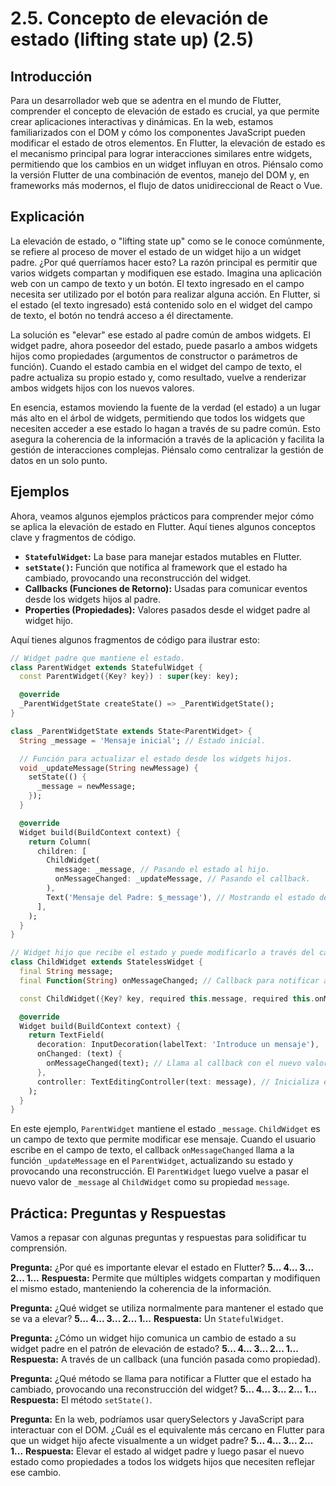 # 2.5. Concepto de elevación de estado (lifting state up) (2.5)

## Introducción

Para un desarrollador web que se adentra en el mundo de Flutter, comprender el concepto de elevación de estado es crucial, ya que permite crear aplicaciones interactivas y dinámicas. En la web, estamos familiarizados con el DOM y cómo los componentes JavaScript pueden modificar el estado de otros elementos. En Flutter, la elevación de estado es el mecanismo principal para lograr interacciones similares entre widgets, permitiendo que los cambios en un widget influyan en otros. Piénsalo como la versión Flutter de una combinación de eventos, manejo del DOM y, en frameworks más modernos, el flujo de datos unidireccional de React o Vue.

## Explicación

La elevación de estado, o "lifting state up" como se le conoce comúnmente, se refiere al proceso de mover el estado de un widget hijo a un widget padre. ¿Por qué querríamos hacer esto? La razón principal es permitir que varios widgets compartan y modifiquen ese estado.  Imagina una aplicación web con un campo de texto y un botón. El texto ingresado en el campo necesita ser utilizado por el botón para realizar alguna acción. En Flutter, si el estado (el texto ingresado) está contenido solo en el widget del campo de texto, el botón no tendrá acceso a él directamente.

La solución es "elevar" ese estado al padre común de ambos widgets.  El widget padre, ahora poseedor del estado, puede pasarlo a ambos widgets hijos como propiedades (argumentos de constructor o parámetros de función).  Cuando el estado cambia en el widget del campo de texto, el padre actualiza su propio estado y, como resultado, vuelve a renderizar ambos widgets hijos con los nuevos valores.

En esencia, estamos moviendo la fuente de la verdad (el estado) a un lugar más alto en el árbol de widgets, permitiendo que todos los widgets que necesiten acceder a ese estado lo hagan a través de su padre común. Esto asegura la coherencia de la información a través de la aplicación y facilita la gestión de interacciones complejas. Piénsalo como centralizar la gestión de datos en un solo punto.

## Ejemplos

Ahora, veamos algunos ejemplos prácticos para comprender mejor cómo se aplica la elevación de estado en Flutter. Aquí tienes algunos conceptos clave y fragmentos de código.

- **`StatefulWidget`:** La base para manejar estados mutables en Flutter.
- **`setState()`:** Función que notifica al framework que el estado ha cambiado, provocando una reconstrucción del widget.
- **Callbacks (Funciones de Retorno):** Usadas para comunicar eventos desde los widgets hijos al padre.
- **Properties (Propiedades):** Valores pasados desde el widget padre al widget hijo.

Aquí tienes algunos fragmentos de código para ilustrar esto:

```dart
// Widget padre que mantiene el estado.
class ParentWidget extends StatefulWidget {
  const ParentWidget({Key? key}) : super(key: key);

  @override
  _ParentWidgetState createState() => _ParentWidgetState();
}

class _ParentWidgetState extends State<ParentWidget> {
  String _message = 'Mensaje inicial'; // Estado inicial.

  // Función para actualizar el estado desde los widgets hijos.
  void _updateMessage(String newMessage) {
    setState(() {
      _message = newMessage;
    });
  }

  @override
  Widget build(BuildContext context) {
    return Column(
      children: [
        ChildWidget(
          message: _message, // Pasando el estado al hijo.
          onMessageChanged: _updateMessage, // Pasando el callback.
        ),
        Text('Mensaje del Padre: $_message'), // Mostrando el estado del padre.
      ],
    );
  }
}
```

```dart
// Widget hijo que recibe el estado y puede modificarlo a través del callback.
class ChildWidget extends StatelessWidget {
  final String message;
  final Function(String) onMessageChanged; // Callback para notificar al padre.

  const ChildWidget({Key? key, required this.message, required this.onMessageChanged}) : super(key: key);

  @override
  Widget build(BuildContext context) {
    return TextField(
      decoration: InputDecoration(labelText: 'Introduce un mensaje'),
      onChanged: (text) {
        onMessageChanged(text); // Llama al callback con el nuevo valor.
      },
      controller: TextEditingController(text: message), // Inicializa el campo de texto con el estado actual.
    );
  }
}
```

En este ejemplo, `ParentWidget` mantiene el estado `_message`. `ChildWidget` es un campo de texto que permite modificar ese mensaje.  Cuando el usuario escribe en el campo de texto, el callback `onMessageChanged` llama a la función `_updateMessage` en el `ParentWidget`, actualizando su estado y provocando una reconstrucción.  El `ParentWidget` luego vuelve a pasar el nuevo valor de `_message` al `ChildWidget` como su propiedad `message`.

## Práctica: Preguntas y Respuestas

Vamos a repasar con algunas preguntas y respuestas para solidificar tu comprensión.

**Pregunta:** ¿Por qué es importante elevar el estado en Flutter?
**5... 4... 3... 2... 1...**
**Respuesta:** Permite que múltiples widgets compartan y modifiquen el mismo estado, manteniendo la coherencia de la información.

**Pregunta:** ¿Qué widget se utiliza normalmente para mantener el estado que se va a elevar?
**5... 4... 3... 2... 1...**
**Respuesta:** Un `StatefulWidget`.

**Pregunta:** ¿Cómo un widget hijo comunica un cambio de estado a su widget padre en el patrón de elevación de estado?
**5... 4... 3... 2... 1...**
**Respuesta:** A través de un callback (una función pasada como propiedad).

**Pregunta:** ¿Qué método se llama para notificar a Flutter que el estado ha cambiado, provocando una reconstrucción del widget?
**5... 4... 3... 2... 1...**
**Respuesta:** El método `setState()`.

**Pregunta:** En la web, podríamos usar querySelectors y JavaScript para interactuar con el DOM. ¿Cuál es el equivalente más cercano en Flutter para que un widget hijo afecte visualmente a un widget padre?
**5... 4... 3... 2... 1...**
**Respuesta:** Elevar el estado al widget padre y luego pasar el nuevo estado como propiedades a todos los widgets hijos que necesiten reflejar ese cambio.
